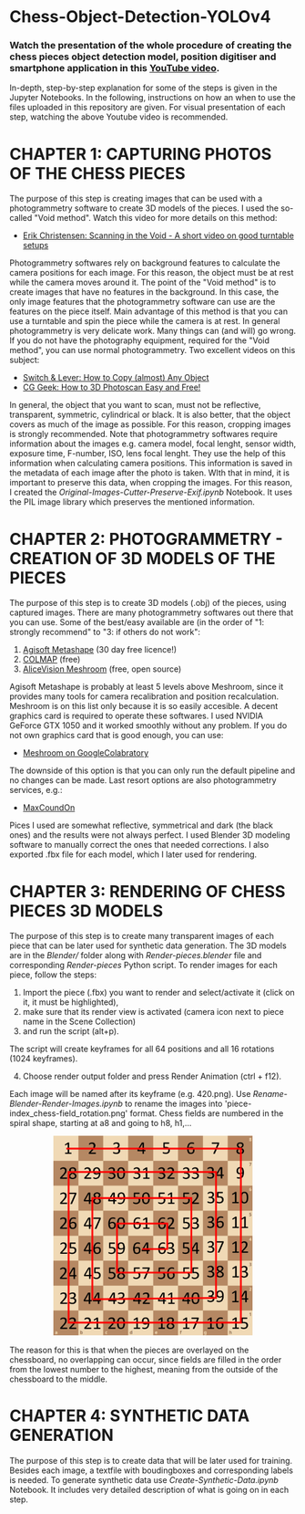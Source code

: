 # Chess-Object-Detection-YOLOv4

### Watch the presentation of the whole procedure of creating the chess pieces object detection model, position digitiser and smartphone application in this [YouTube video](https://www.youtube.com/watch?v=Tj1lcSwxBYY).

In-depth, step-by-step explanation for some of the steps is given in the Jupyter Notebooks. In the following, instructions on how an when to use the files uploaded in this repository are given. For visual presentation of each step, watching the above Youtube video is recommended.

# CHAPTER 1: CAPTURING PHOTOS OF THE CHESS PIECES 

The purpose of this step is creating images that can be used with a photogrammetry software to create 3D models of the pieces. I used the so-called "Void method". Watch this video for more details on this method:
- [Erik Christensen: Scanning in the Void - A short video on good turntable setups](https://www.youtube.com/watch?v=Il6LVXqSlRg)

Photogrammetry softwares rely on background features to calculate the camera positions for each image. For this reason, the object must be at rest while the camera moves around it. The point of the "Void method" is to create images that have no features in the background. In this case, the only image features that the photogrammetry software can use are the features on the piece itself. Main advantage of this method is that you can use a turntable and spin the piece while the camera is at rest. In general photogrammetry is very delicate work. Many things can (and will) go wrong. If you do not have the photography equipment, required for the "Void method", you can use normal photogrammetry. Two excellent videos on this subject:
- [Switch & Lever: How to Copy (almost) Any Object](https://www.youtube.com/watch?v=0WTns1ItVss) 
- [CG Geek: How to 3D Photoscan Easy and Free!](https://www.youtube.com/watch?v=k4NTf0hMjtY)

In general, the object that you want to scan, must not be reflective, transparent, symmetric, cylindrical or black. It is also better, that the object covers as much of the image as possible. For this reason, cropping images is strongly recommended. Note that photogrammetry softwares require information about the images e.g. camera model, focal lenght, sensor width, exposure time, F-number, ISO, lens focal lenght. They use the help of this information when calculating camera positions. This information is saved in the metadata of each image after the photo is taken. WIth that in mind, it is important to preserve this data, when cropping the images. For this reason, I created the _Original-Images-Cutter-Preserve-Exif.ipynb_ Notebook. It uses the PIL image library which preserves the mentioned information. 

# CHAPTER 2: PHOTOGRAMMETRY - CREATION OF 3D MODELS OF THE PIECES

The purpose of this step is to create 3D models (.obj) of the pieces, using captured images. There are many photogrammetry softwares out there that you can use. Some of the best/easy available are (in the order of "1: strongly recommend" to "3: if others do not work":

1. [Agisoft Metashape](https://www.agisoft.com/) (30 day free licence!)
2. [COLMAP](https://colmap.github.io/) (free)
3. [AliceVision Meshroom](https://alicevision.org/) (free, open source)

Agisoft Metashape is probably at least 5 levels above Meshroom, since it provides many tools for camera recalibration and position recalculation. Meshroom is on this list only because it is so easily accesible. A decent graphics card is required to operate these softwares. I used NVIDIA GeForce GTX 1050 and it worked smoothly without any problem. If you do not own graphics card that is good enough, you can use:

- [Meshroom on GoogleColabratory](https://gist.github.com/donmahallem/22134574382b7bd8a67c1550734fcfc4) 

The downside of this option is that you can only run the default pipeline and no changes can be made. Last resort options are also photogrammetry services, e.g.:

- [MaxCoundOn](https://photogrammetry.maxcloudon.com/)

Pices I used are somewhat reflective, symmetrical and dark (the black ones) and the results were not always perfect. I used Blender 3D modeling software to manually correct the ones that needed corrections. I also exported .fbx file for each model, which I later used for rendering.

# CHAPTER 3: RENDERING OF CHESS PIECES 3D MODELS

The purpose of this step is to create many transparent images of each piece that can be later used for synthetic data generation. The 3D models are in the _Blender/_ folder along with _Render-pieces.blender_ file and corresponding _Render-pieces_ Python script. To render images for each piece, follow the steps:
1. Import the piece (.fbx) you want to render and select/activate it (click on it, it must be highlighted), 
2. make sure that its render view is activated (camera icon next to piece name in the Scene Collection)
3. and run the script (alt+p).

The script will create keyframes for all 64 positions and all 16 rotations (1024 keyframes). 

4. Choose render output folder and press Render Animation (ctrl + f12).

Each image will be named after its keyframe (e.g. 420.png). Use _Rename-Blender-Render-Images.ipynb_ to rename the images into 'piece-index_chess-field_rotation.png' format. Chess fields are numbered in the spiral shape, starting at a8 and going to h8, h1,... 
<p align="center">
<img src="README/chessboard-render.png" width="350" height="350">
</p>
The reason for this is that when the pieces are overlayed on the chessboard, no overlapping can occur, since fields are filled in the order from the lowest number to the highest, meaning from the outside of the chessboard to the middle.

# CHAPTER 4: SYNTHETIC DATA GENERATION

The purpose of this step is to create data that will be later used for training. Besides each image, a textfile with boudingboxes and corresponding labels is needed. To generate synthetic data use _Create-Synthetic-Data.ipynb_ Notebook. It includes very detailed description of what is going on in each step.

